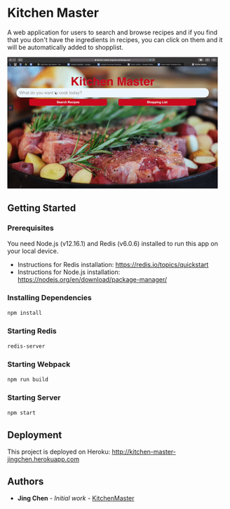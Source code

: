 # Kitchen Master

A web application for users to search and browse recipes and if you find that you don't have the ingredients in recipes, you can click on them and it will be automatically added to shopplist.

![](KitchenMaster.gif)

## Getting Started

### Prerequisites

You need Node.js (v12.16.1) and Redis (v6.0.6) installed to run this app on your local device.

- Instructions for Redis installation: https://redis.io/topics/quickstart
- Instructions for Node.js installation: https://nodejs.org/en/download/package-manager/

### Installing Dependencies

```sh
npm install
```

### Starting Redis

```sh
redis-server
```

### Starting Webpack

```sh
npm run build
```

### Starting Server

```sh
npm start
```

## Deployment

This project is deployed on Heroku: http://kitchen-master-jingchen.herokuapp.com

## Authors

- **Jing Chen** - _Initial work_ - [KitchenMaster](https://github.com/jchen0506/KitchenMaster)
